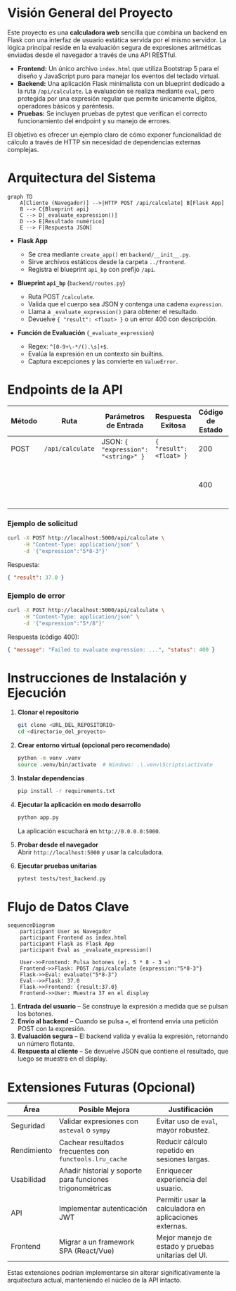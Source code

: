 # Visión General del Proyecto

Este proyecto es una **calculadora web** sencilla que combina un backend en Flask con una interfaz de usuario estática servida por el mismo servidor. La lógica principal reside en la evaluación segura de expresiones aritméticas enviadas desde el navegador a través de una API RESTful.

- **Frontend:** Un único archivo `index.html` que utiliza Bootstrap 5 para el diseño y JavaScript puro para manejar los eventos del teclado virtual.
- **Backend:** Una aplicación Flask minimalista con un blueprint dedicado a la ruta `/api/calculate`. La evaluación se realiza mediante `eval`, pero protegida por una expresión regular que permite únicamente dígitos, operadores básicos y paréntesis.
- **Pruebas:** Se incluyen pruebas de pytest que verifican el correcto funcionamiento del endpoint y su manejo de errores.

El objetivo es ofrecer un ejemplo claro de cómo exponer funcionalidad de cálculo a través de HTTP sin necesidad de dependencias externas complejas.

# Arquitectura del Sistema

```mermaid
graph TD
    A[Cliente (Navegador)] -->|HTTP POST /api/calculate| B[Flask App]
    B --> C{Blueprint api}
    C --> D[_evaluate_expression()]
    D --> E[Resultado numérico]
    E --> F[Respuesta JSON]
```

- **Flask App**  
  - Se crea mediante `create_app()` en `backend/__init__.py`.  
  - Sirve archivos estáticos desde la carpeta `../frontend`.  
  - Registra el blueprint `api_bp` con prefijo `/api`.

- **Blueprint `api_bp`** (`backend/routes.py`)  
  - Ruta POST `/calculate`.  
  - Valida que el cuerpo sea JSON y contenga una cadena `expression`.  
  - Llama a `_evaluate_expression()` para obtener el resultado.  
  - Devuelve `{ "result": <float> }` o un error 400 con descripción.

- **Función de Evaluación** (`_evaluate_expression`)  
  - Regex: `^[0-9+\-*/().\s]+$`.  
  - Evalúa la expresión en un contexto sin builtins.  
  - Captura excepciones y las convierte en `ValueError`.

# Endpoints de la API

| Método | Ruta              | Parámetros de Entrada                                 | Respuesta Exitosa                                   | Código de Estado | Descripción |
|--------|-------------------|-------------------------------------------------------|-----------------------------------------------------|------------------|-------------|
| POST   | `/api/calculate`  | JSON: `{ "expression": "<string>" }`                  | `{ "result": <float> }`                            | 200              | Calcula la expresión. |
|        |                   |                                                       |                                                     | 400              | Error de sintaxis o contenido no permitido. |

### Ejemplo de solicitud

```bash
curl -X POST http://localhost:5000/api/calculate \
     -H "Content-Type: application/json" \
     -d '{"expression":"5*8-3"}'
```

Respuesta:

```json
{ "result": 37.0 }
```

### Ejemplo de error

```bash
curl -X POST http://localhost:5000/api/calculate \
     -H "Content-Type: application/json" \
     -d '{"expression":"5*/8"}'
```

Respuesta (código 400):

```json
{ "message": "Failed to evaluate expression: ...", "status": 400 }
```

# Instrucciones de Instalación y Ejecución

1. **Clonar el repositorio**  
   ```bash
   git clone <URL_DEL_REPOSITORIO>
   cd <directorio_del_proyecto>
   ```

2. **Crear entorno virtual (opcional pero recomendado)**  
   ```bash
   python -m venv .venv
   source .venv/bin/activate  # Windows: .\.venv\Scripts\activate
   ```

3. **Instalar dependencias**  
   ```bash
   pip install -r requirements.txt
   ```

4. **Ejecutar la aplicación en modo desarrollo**  
   ```bash
   python app.py
   ```
   La aplicación escuchará en `http://0.0.0.0:5000`.

5. **Probar desde el navegador**  
   Abrir `http://localhost:5000` y usar la calculadora.

6. **Ejecutar pruebas unitarias**  
   ```bash
   pytest tests/test_backend.py
   ```

# Flujo de Datos Clave

```mermaid
sequenceDiagram
    participant User as Navegador
    participant Frontend as index.html
    participant Flask as Flask App
    participant Eval as _evaluate_expression()

    User->>Frontend: Pulsa botones (ej. 5 * 8 - 3 =)
    Frontend->>Flask: POST /api/calculate {expression:"5*8-3"}
    Flask->>Eval: evaluate("5*8-3")
    Eval-->>Flask: 37.0
    Flask->>Frontend: {result:37.0}
    Frontend->>User: Muestra 37 en el display
```

1. **Entrada del usuario** – Se construye la expresión a medida que se pulsan los botones.
2. **Envío al backend** – Cuando se pulsa `=`, el frontend envía una petición POST con la expresión.
3. **Evaluación segura** – El backend valida y evalúa la expresión, retornando un número flotante.
4. **Respuesta al cliente** – Se devuelve JSON que contiene el resultado, que luego se muestra en el display.

# Extensiones Futuras (Opcional)

| Área | Posible Mejora | Justificación |
|------|----------------|---------------|
| Seguridad | Validar expresiones con `asteval` o `sympy` | Evitar uso de `eval`, mayor robustez. |
| Rendimiento | Cachear resultados frecuentes con `functools.lru_cache` | Reducir cálculo repetido en sesiones largas. |
| Usabilidad | Añadir historial y soporte para funciones trigonométricas | Enriquecer experiencia del usuario. |
| API | Implementar autenticación JWT | Permitir usar la calculadora en aplicaciones externas. |
| Frontend | Migrar a un framework SPA (React/Vue) | Mejor manejo de estado y pruebas unitarias del UI. |

Estas extensiones podrían implementarse sin alterar significativamente la arquitectura actual, manteniendo el núcleo de la API intacto.